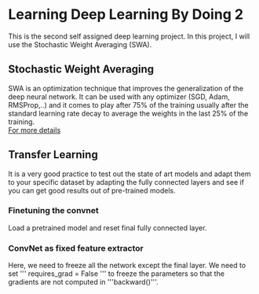 # Learning Deep Learning By Doing 2 
This is the second self assigned deep learning project. In this project, I will use the Stochastic Weight Averaging (SWA). <br>
## Stochastic Weight Averaging
SWA is an optimization technique that improves the generalization of the deep neural network. It can be used with any optimizer (SGD, Adam, RMSProp,..) and it comes to play after 75% of the training usually after the standard learning rate decay to average the weights in the last 25% of the training.<br>
[For more details](https://pytorch.org/blog/stochastic-weight-averaging-in-pytorch/) 
## Transfer Learning 
It is a very good practice to test out the state of art models and adapt them to your specific dataset by adapting the fully connected layers and see if you can get good results out of pre-trained models.
### Finetuning the convnet
Load a pretrained model and reset final fully connected layer.
### ConvNet as fixed feature extractor
Here, we need to freeze all the network except the final layer. We need to set ''' requires_grad = False ''' to freeze the parameters so that the gradients are not computed in '''backward()'''.


